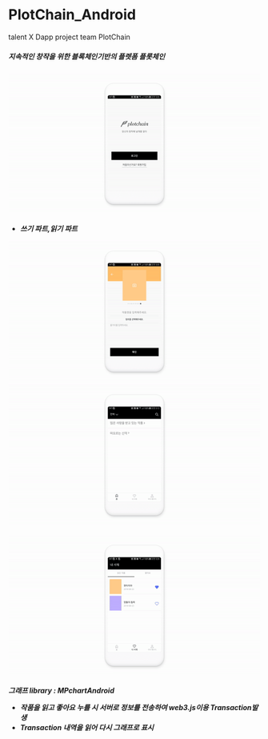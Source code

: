 # PlotChain_Android
talent X Dapp project team PlotChain


<h5>지속적인 창작을 위한 블록체인기반의 플렛폼 플롯체인<h5>

![](./image/plotchain(0-19).gif)

- 쓰기 파트,읽기 파트

![](./image/plotchain_writing_part.gif)
![](./image/plotchaing_reading_part.gif)

![](./image/plotchain_graph_part.gif)

그래프 library : MPchartAndroid
 - 작품을 읽고 좋아요 누를 시 서버로 정보를 전송하여 web3.js이용 Transaction발생
 - Transaction 내역을 읽어 다시 그래프로 표시
